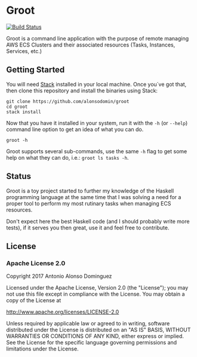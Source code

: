 # Groot

[![Build Status](https://travis-ci.org/alonsodomin/groot.svg?branch=master)](https://travis-ci.org/alonsodomin/groot)

Groot is a command line application with the purpose of remote managing AWS ECS Clusters and
 their associated resources (Tasks, Instances, Services, etc.)

## Getting Started

You will need [Stack](http://haskellstack.org) installed in your local machine. Once you´ve got that, then clone this
 repository and install the binaries using Stack:

```
git clone https://github.com/alonsodomin/groot
cd groot
stack install
```

Now that you have it installed in your system, run it with the `-h` (or `--help`) command line
 option to get an idea of what you can do.

```
groot -h
```

Groot supports several sub-commands, use the same `-h` flag to get some help on what they can do,
 i.e.: `groot ls tasks -h`.

## Status

Groot is a toy project started to further my knowledge of the Haskell programming language
 at the same time that I was solving a need for a proper tool to perform my most rutinary
 tasks when managing ECS resources.

Don't expect here the best Haskell code (and I should probably write more tests), if it serves
 you then great, use it and feel free to contribute.

## License

### Apache License 2.0

Copyright 2017 Antonio Alonso Dominguez

Licensed under the Apache License, Version 2.0 (the "License");
you may not use this file except in compliance with the License.
You may obtain a copy of the License at

http://www.apache.org/licenses/LICENSE-2.0

Unless required by applicable law or agreed to in writing, software
distributed under the License is distributed on an "AS IS" BASIS,
WITHOUT WARRANTIES OR CONDITIONS OF ANY KIND, either express or implied.
See the License for the specific language governing permissions and
limitations under the License.
